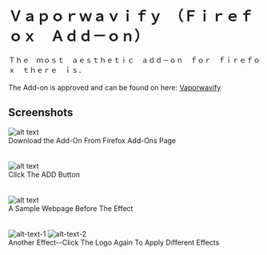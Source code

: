 # Ｖａｐｏｒｗａｖｉｆｙ　（Ｆｉｒｅｆｏｘ　Ａｄｄ－ｏｎ）

Ｔｈｅ　ｍｏｓｔ　ａｅｓｔｈｅｔｉｃ　ａｄｄ－ｏｎ　ｆｏｒ　ｆｉｒｅｆｏｘ　ｔｈｅｒｅ　ｉｓ．
<br>
<br>
The Add-on is approved and can be found on here: [Vaporwavify](https://addons.mozilla.org/en-US/firefox/addon/vaporwavify/)

## Screenshots
 
![alt text](https://preview.ibb.co/h532gG/Screenshot_from_2017_10_09_19_12_10.png "Download the Add-On from Firefox Add-Ons Page")
<br>
Download the Add-On From Firefox Add-Ons Page
<br><br><br>
![alt text](https://preview.ibb.co/mBBYow/Screenshot_from_2017_10_09_19_12_54.png "Click the ADD button")
<br>
Click The ADD Button
<br><br><br>
![alt text](https://preview.ibb.co/nz2v1G/Screenshot_from_2017_10_09_19_13_23.png "A Sample Webpage Before the Effect")
<br>
A Sample Webpage Before The Effect
<br><br><br>
![alt-text-1](https://image.ibb.co/hrAhgG/Screenshot_from_2017_10_09_19_13_42.png "Website After The Effect--Click The Pink Logo on The Toolbar To Apply Effect") ![alt-text-2](https://image.ibb.co/hJFhgG/Screenshot_from_2017_10_09_19_14_05.png "Another Effect--Click The Logo Again To Apply Different Effects")
<br>
Another Effect--Click The Logo Again To Apply Different Effects
<br><br><br>
